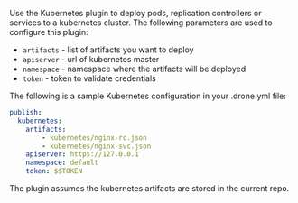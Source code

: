 Use the Kubernetes plugin to deploy pods, replication controllers or services to a kubernetes cluster.
The following parameters are used to configure this plugin:

* `artifacts` - list of artifacts you want to deploy
* `apiserver` - url of kubernetes master
* `namespace` - namespace where the artifacts will be deployed
* `token` - token to validate credentials

The following is a sample Kubernetes configuration in your .drone.yml file:

```yaml
publish:
  kubernetes:
    artifacts:
        - kubernetes/nginx-rc.json
        - kubernetes/nginx-svc.json
    apiserver: https://127.0.0.1
    namespace: default
    token: $$TOKEN
```

The plugin assumes the kubernetes artifacts are stored in the current repo.
